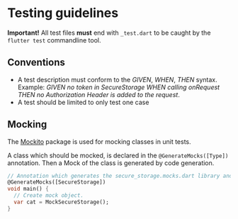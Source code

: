 # Testing guidelines

**Important!** All test files **must** end with `_test.dart` to be caught by the `flutter test`
commandline tool.

## Conventions

- A test description must conform to the _GIVEN_, _WHEN_, _THEN_ syntax. Example: _GIVEN no token in
  SecureStorage WHEN calling onRequest THEN no Authorization Header is added to the request_.
- A test should be limited to only test one case

## Mocking

The [Mockito](https://pub.dev/packages/mockito) package is used for mocking classes in unit tests.

A class which should be mocked, is declared in the `@GenerateMocks([Type])` annotation. Then a Mock
of the class is generated by code generation.

```dart
// Annotation which generates the secure_storage.mocks.dart library and the MockSecureStorage class.
@GenerateMocks([SecureStorage])
void main() {
  // Create mock object.
  var cat = MockSecureStorage();
}
```